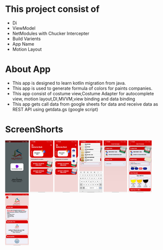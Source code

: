 # This project consist of
* Di
* ViewModel
* NetModules with Chucker Intercepter
* Build Varients
* App Name
* Motion Layout

# About App
* This app is designed to learn kotlin migration from java.
* This app is used to generate formula of colors for paints companies.
* This app consist of costume view,Costume Adapter for autocomplete view, motion layout,DI,MVVM,view binding and data binding
* This app gets call data from google sheets for data and receive data as REST API using getdata.gs (google script)

# ScreenShorts
<img src="https://github.com/rsa-rajesh/myPaint/blob/main/screens/Screenshot_1.jpg" width="15%"></img>
<img src="https://github.com/rsa-rajesh/myPaint/blob/main/screens/Screenshot_2.jpg" width="15%"></img>
<img src="https://github.com/rsa-rajesh/myPaint/blob/main/screens/Screenshot_3.jpg" width="15%"></img>
<img src="https://github.com/rsa-rajesh/myPaint/blob/main/screens/Screenshot_4.jpg" width="15%"></img>
<img src="https://github.com/rsa-rajesh/myPaint/blob/main/screens/Screenshot_5.jpg" width="15%"></img>
<img src="https://github.com/rsa-rajesh/myPaint/blob/main/screens/Screenshot_7.jpg" width="15%"></img>
<img src="https://github.com/rsa-rajesh/myPaint/blob/main/screens/Screenshot_6.jpg" width="15%"></img>


